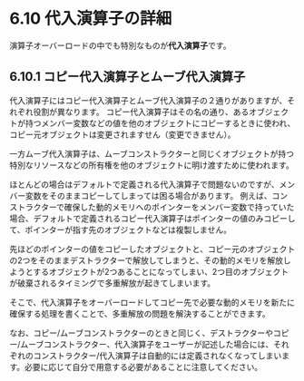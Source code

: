 # 6.10 代入演算子の詳細
演算子オーバーロードの中でも特別なものが**代入演算子**です。

## 6.10.1 コピー代入演算子とムーブ代入演算子
代入演算子にはコピー代入演算子とムーブ代入演算子の２通りがありますが、それぞれ役割が異なります。
コピー代入演算子はその名の通り、あるオブジェクトが持つメンバー変数などの値を他のオブジェクトにコピーするときに使われ、コピー元オブジェクトは変更されますせん（変更できません）。

一方ムーブ代入演算子は、ムーブコンストラクターと同じくオブジェクトが持つ特別なリソースなどの所有権を他のオブジェクトに明け渡すために使われます。

ほとんどの場合はデフォルトで定義される代入演算子で問題ないのですが、メンバー変数をそのままコピーしてしまっては困る場合があります。
例えば、コンストラクターで確保した動的メモリへのポインターをメンバー変数で持っていた場合、デフォルトで定義されるコピー代入演算子はポインターの値のみコピーして、ポインターが指す先のオブジェクトなどは複製しません。

先ほどのポインターの値をコピーしたオブジェクトと、コピー元のオブジェクトの2つをそのままデストラクターで解放してしまうと、その動的メモリを解放しようとするオブジェクトが2つあることになってしまい、2つ目のオブジェクトが破棄されるタイミングで多重解放が起きてしまいます。

そこで、代入演算子をオーバーロードしてコピー先で必要な動的メモリを新たに確保する処理を書くことで、多重解放の問題を解決することができます。


なお、コピー/ムーブコンストラクターのときと同じく、デストラクターやコピー/ムーブコンストラクター、代入演算子をユーザーが記述した場合には、それぞれのコンストラクター/代入演算子は自動的には定義されなくなってしまいます。必要に応じて自分で用意する必要があることに注意してください。
